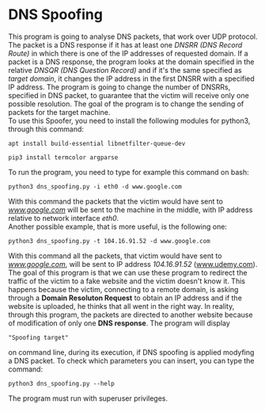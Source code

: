 # DNS Spoofing
This program is going to analyse DNS packets, that work over UDP protocol. The packet is a DNS response if it has at least one <i>DNSRR (DNS Record Route)</i> in which there is one of the IP addresses of requested domain. If a packet is a DNS response, the program looks at the domain specified in the relative <i>DNSQR (DNS Question Record)</i> and if it's the same specified as <i>target domain</i>, it changes the IP address in the first DNSRR with a specified IP address. The program is going to change the number of DNSRRs, specified in DNS packet, to guarantee that the victim will receive only one possible resolution. The goal of the program is to change the sending of packets for the target machine.<br> 
To use this Spoofer, you need to install the following modules for python3, through this command:
<pre lang="bash"><code>apt install build-essential libnetfilter-queue-dev</code></pre>
<pre lang="bash"><code>pip3 install termcolor argparse</code></pre>
To run the program, you need to type for example this command on bash:
<pre lang="bash"><code>python3 dns_spoofing.py -i eth0 -d www.google.com</code></pre>
With this command the packets that the victim would have sent to <i>www.google.com</i> will be sent to the machine in the middle, with IP address relative to network interface <i>eth0</i>.<br>
Another possible example, that is more useful, is the following one:
<pre lang="bash"><code>python3 dns_spoofing.py -t 104.16.91.52 -d www.google.com</code></pre>
With this command all the packets, that victim would have sent to <i>www.google.com</i>, will be sent to IP address <i>104.16.91.52</i> (www.udemy.com).<br> 
The goal of this program is that we can use these program to redirect the traffic of the victim to a fake website and the victim doesn't know it. This happens because the victim, connecting to a remote domain, is asking through a <b>Domain Resoluton Request</b> to obtain an IP address and if the website is uploaded, he thinks that all went in the right way. In reality, through this program, the packets are directed to another website because of modification of only one <b>DNS response</b>.
The program will display <code><pre>"Spoofing target"</pre></code> on command line, during its execution, if DNS spoofing is applied modyfing a DNS packet. 
To check which parameters you can insert, you can type the command:
<pre lang="bash"><code>python3 dns_spoofing.py --help </code></pre>
The program must run with superuser privileges.
